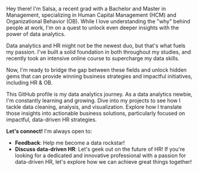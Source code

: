 Hey there!  I'm Salsa, a recent grad with a Bachelor and Master in Management, specializing in Human Capital Management (HCM) and Organizational Behavior (OB). While I love understanding the "why" behind people at work, I'm on a quest to unlock even deeper insights with the power of data analytics.

Data analytics and HR might not be the newest duo, but that's what fuels my passion. I've built a solid foundation in both throughout my studies, and recently took an intensive online course to supercharge my data skills.

Now, I'm ready to bridge the gap between these fields and unlock hidden gems that can provide winning business strategies and impactful initiatives, including HR & OB.

This GitHub profile is my data analytics journey.  As a data analytics newbie, I'm constantly learning and growing.  Dive into my projects to see how I tackle data cleaning, analysis, and visualization.  Explore how I translate those insights into actionable business solutions, particularly focused on impactful, data-driven HR strategies.

**Let's connect!**  I'm always open to:

- **Feedback**: Help me become a data rockstar!
- **Discuss data-driven HR**: Let's geek out on the future of HR!
If you're looking for a dedicated and innovative professional with a passion for data-driven HR, let's explore how we can achieve great things together!

<!---
adhanissalsa/adhanissalsa is a ✨ special ✨ repository because its `README.md` (this file) appears on your GitHub profile.
You can click the Preview link to take a look at your changes.
--->
